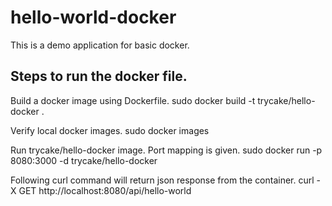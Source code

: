 # hello-world-docker
This is a demo application for basic docker.

## Steps to run the docker file.

Build a docker image using Dockerfile.
sudo docker build -t trycake/hello-docker .

Verify local docker images.
sudo docker images

Run trycake/hello-docker image. Port mapping is given.
sudo docker run -p 8080:3000 -d trycake/hello-docker

Following curl command will return json response from the container.
curl -X GET http://localhost:8080/api/hello-world